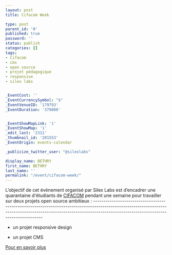 ```yaml
---
layout: post
title: Cifacom Week

type: post
parent_id: '0'
published: true
password: ''
status: publish
categories: []
tags:
- Cifacom
- cms
- open source
- projet pédagogique
- responsive
- silex labs


_EventCost: ''
_EventCurrencySymbol: "$"
_EventVenueID: '179793'
_EventDuration: '379800'


_EventShowMapLink: '1'
_EventShowMap: '1'
_edit_last: '2311'
_thumbnail_id: '201553'
_EventOrigin: events-calendar

_publicize_twitter_user: "@silexlabs"

display_name: BETHRY
first_name: BETHRY
last_name: ''
permalink: "/event/cifacom-week/"
---
```


L’objectif de cet événement organisé par Silex Labs est d’encadrer une quarantaine d'étudiants de [CIFACOM](http://www.cifacom.com/) pendant une semaine pour travailler sur deux projets open source ambitieux
: -----------------------------------------------------------------------------------------------------------------------------------------------------------------------------------------------------------------

*   un projet responsive design
    
*   un projet CMS

[Pour en savoir plus](https://www.silexlabs.org/201551/the-blog/blog-silex-labs/sl-events/cifacom-week-40-etudiants-pour-creer-2-projets-open-source-en-1-semaine/ "Blog Silex Labs")